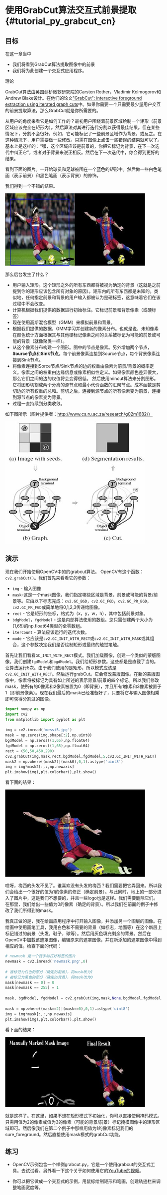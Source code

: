 # 使用GrabCut算法交互式前景提取{#tutorial_py_grabcut_cn}

## 目标

在这一章当中

- 我们将看到GrabCut算法提取图像中的前景
- 我们将为此创建一个交互式应用程序。

理论

GrabCut算法由英国剑桥微软研究院的Carsten Rother，Vladimir Kolmogorov和Andrew Blake设计。在他们的论文["GrabCut": interactive foreground extraction using iterated graph cuts](http://dl.acm.org/citation.cfm?id=1015720)中。如果你需要一个只需要最少量用户交互的前景提取算法，那么GrabCut就是你所需要的。

从用户的角度来看它是如何工作的？最初用户围绕着前景区域绘制一个矩形（前景区域应该完全在矩形内）。然后算法对其进行迭代分割以获得最佳结果。但在某些情况下，分割不会很好，例如，它可能标记了一些前景区域作为背景，或反之。在这种情况下，用户需要做一些修改。只需在图像上点击一些错误的结果就可以了。基本上是这样的：“嘿，这个区域应该是前景的，你把它标记为背景，在下一次迭代中纠正它”，或者对于背景来说正相反。然后在下一次迭代中，你会得到更好的结果。

看到下面的图片。一开始球员和足球被围在一个蓝色的矩形中。然后做一些白色笔画（表示前景）和黑色笔画（表示背景）的修饰。

我们得到一个不错的结果。

![image](images/grabcut_output1.jpg)

那么后台发生了什么？

- 用户输入矩形。这个矩形之外的所有东西都将被视为确定的背景（这就是之前提到你的矩形应该包含所有对象的原因）。矩形内的所有东西都是未知的。类似地，任何指定前景和背景的用户输入都被认为是硬标签，这意味着它们在该过程中不会改变。
- 计算机根据我们提供的数据进行初始标注。它标记前景和背景像素（或硬标签）
- 现在使用高斯混合模型（GMM）来模拟前景和背景。
- 根据我们提供的数据，GMM学习并创建新的像素分布。也就是说，未知像素在颜色统计方面根据其与其他硬标记像素之间的关系被标记为可能的前景或可能的背景（就像聚类一样）。
- 从这个像素分布构建一个图形。图中的节点是像素。另外增加两个节点，**Source节点**和**Sink节点**。每个前景像素连接到Source节点，每个背景像素连接到Sink节点。
- 将像素连接到Sorce节点/Sink节点的边的权重由像素为前景/背景的概率定义。像素之间的权重由边缘信息或像素相似性定义。如果像素颜色差异很大，那么它们之间的边的权值将会变得很低。
  然后使用mincut算法来分割图形。它将图形切割成两个分离的源节点和最小代价函数的汇聚节点。成本函数是剪切边的所有权重的总和。剪切之后，连接到源节点的所有像素变为前景，连接到源节点的像素变为背景。
- 过程一直持续到分类收敛。

如下图所示（图片提供者：http://www.cs.ru.ac.za/research/g02m1682/）

![image](images/grabcut_scheme.jpg)

## 演示

现在我们开始使用OpenCV中的的grabcut算法。 OpenCV有这个函数：`cv2.grabCut()`。我们首先来看看它的参数：

- `img` - 输入图像
- `mask`-这是一个mask图像，我们指定哪些区域是背景，前景或可能的背景/前景等。它由以下标志完成：`cv2.GC_BGD`，`cv2.GC_FGD`，`cv2.GC_PR_BGD`，`cv2.GC_PR_FGD`或简单地将0,1,2,3传递给图像。
- `rect` - 它是矩形的坐标，格式为（x，y，w，h），其中包括前景对象。
- `bdgModel`，`fgdModel` - 这是内部算法使用的数组。您只需创建两个大小为(1,65)的np.float64类型的全零数组。
- `iterCount` - 算法应该运行的迭代次数。
- `mode` - 它应该是`cv2.GC_INIT_WITH_RECT`或`cv2.GC_INIT_WITH_MASK`或其组合，这个参数决定我们是否绘制矩形或最终的触觉笔触。

首先让我们看看`GC_INIT_WITH_RECT`模式。我们加载图像，创建一个类似的蒙版图像。我们创建`fgdModel`和`bgdModel`。我们给矩形参数。这些都是是直截了当的。让算法运行5次。由于我们使用的是矩形，所以模式应该是`cv2.GC_INIT_WITH_RECT`。然后运行grabCut。它会修改蒙版图像。在新的蒙版图像中，像素将被标记为具有如上所述的表示背景/前景的四个标记。所以我们修改mask，使所有的0像素和2像素被置为0（即背景），并且所有1像素和3像素被置于1（即前景像素）。现在我们最后的mask已经准备好了，只要将它与输入图像相乘即可获得分割过的图像。

```python
import numpy as np
import cv2
from matplotlib import pyplot as plt

img = cv2.imread('messi5.jpg')
mask = np.zeros(img.shape[:2],np.uint8)
bgdModel = np.zeros((1,65),np.float64)
fgdModel = np.zeros((1,65),np.float64)
rect = (50,50,450,290)
cv2.grabCut(img,mask,rect,bgdModel,fgdModel,5,cv2.GC_INIT_WITH_RECT)
mask2 = np.where((mask2)|(mask0),0,1).astype('uint8')
img = img*mask2[:,:,np.newaxis]
plt.imshow(img),plt.colorbar(),plt.show()
```

看下面的结果：

![image](images/grabcut_rect.jpg)

哎呀，梅西的头发不见了。谁喜欢没有头发的梅西？我们需要把它弄回来。所以我们会给出一个很好的值为1的像素的修正（确定前景）。与此同时，地上的一部分进入了图片中，这是我们不想要的，并且一些logo也是这样。我们需要删除它们。在那里，我们给出一些值为0的像素（确定的背景）。所以我们在前面的例子中修改了我们所得到的mask。

我真正做的是，我在绘画应用程序中打开输入图像，并添加另一个图层的图像。在绘画中使用画笔工具，我用白色和不需要的背景（如标志，地面等）在这个新层上标记错过的前景（头发，鞋子，球等）。然后用灰色填充剩余的背景。然后在OpenCV中加载该遮罩图像，编辑原来的遮罩图像，并在新添加的遮罩图像中得到相应的值。检查下面的代码：

```python
# newmask 是一个我手动打好标签的图片
newmask = cv2.imread('newmask.png',0)

# 被标记为白色的部分（确定的前景），将mask改为1
# 被标记为黑色的部分（确定的背景），将mask改为0
mask[newmask == 0] = 0
mask[newmask == 255] = 1

mask, bgdModel, fgdModel = cv2.grabCut(img,mask,None,bgdModel,fgdModel,5,cv2.GC_INIT_WITH_MASK)

mask = np.where((mask==2)|(mask==0),0,1).astype('uint8')
img = img*mask[:,:,np.newaxis]
plt.imshow(img),plt.colorbar(),plt.show()
```

看下面的结果：

![image](images/grabcut_mask.jpg)

就是这样了。在这里，如果不想在矩形模式下初始化，你可以直接使用掩码模式。只需用值为2的像素或值为3的像素（可能的背景/前景）标记掩模图像中的矩形区域即可。然后像我们在第二个例子中那样用值为1的像素标记我们的sure_foreground。然后直接使用mask模式的grabCut功能。

## 练习

- OpenCV示例包含一个样例grabcut.py，它是一个使用grabcut的交互式工具。去试试看。另外看一下这个关于如何使用它的[YouTube的视频](http://www.youtube.com/watch?v=kAwxLTDDAwU)。

- 你可以把它做成一个交互式的示例，用鼠标绘制矩形和笔画，创建轨迹栏来调整笔画宽度等。